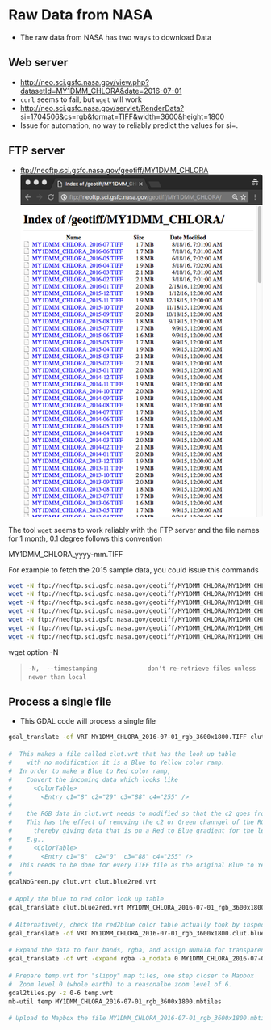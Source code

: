 # Raw Data from NASA

* The raw data from NASA has two ways to download Data

## Web server
* http://neo.sci.gsfc.nasa.gov/view.php?datasetId=MY1DMM_CHLORA&date=2016-07-01
* `curl` seems to fail, but `wget` will work
* http://neo.sci.gsfc.nasa.gov/servlet/RenderData?si=1704506&cs=rgb&format=TIFF&width=3600&height=1800
* Issue for automation, no way to reliably predict the values for si=.  


## FTP server

* ftp://neoftp.sci.gsfc.nasa.gov/geotiff/MY1DMM_CHLORA
![Neo FTP](images/FTP.png)


The tool `wget` seems to work reliably with the FTP server and the file names for 1 month, 0.1 degree follows
this convention

MY1DMM_CHLORA_yyyy-mm.TIFF

For example to fetch the 2015 sample data, you could issue this commands

```sh
wget -N ftp://neoftp.sci.gsfc.nasa.gov/geotiff/MY1DMM_CHLORA/MY1DMM_CHLORA_2016-01.TIFF
wget -N ftp://neoftp.sci.gsfc.nasa.gov/geotiff/MY1DMM_CHLORA/MY1DMM_CHLORA_2016-02.TIFF
wget -N ftp://neoftp.sci.gsfc.nasa.gov/geotiff/MY1DMM_CHLORA/MY1DMM_CHLORA_2016-03.TIFF
wget -N ftp://neoftp.sci.gsfc.nasa.gov/geotiff/MY1DMM_CHLORA/MY1DMM_CHLORA_2016-04.TIFF
wget -N ftp://neoftp.sci.gsfc.nasa.gov/geotiff/MY1DMM_CHLORA/MY1DMM_CHLORA_2016-05.TIFF
wget -N ftp://neoftp.sci.gsfc.nasa.gov/geotiff/MY1DMM_CHLORA/MY1DMM_CHLORA_2016-06.TIFF
wget -N ftp://neoftp.sci.gsfc.nasa.gov/geotiff/MY1DMM_CHLORA/MY1DMM_CHLORA_2016-07.TIFF
```
wget option -N
>   `-N,  --timestamping              don't re-retrieve files unless newer than local`

## Process a single file

* This GDAL code will process a single file

```sh
gdal_translate -of VRT MY1DMM_CHLORA_2016-07-01_rgb_3600x1800.TIFF clut.vrt

#  This makes a file called clut.vrt that has the look up table
#    with no modification it is a Blue to Yellow color ramp.
#  In order to make a Blue to Red color ramp,
#    Convert the incoming data which looks like
#      <ColorTable>
#        <Entry c1="8" c2="29" c3="88" c4="255" />
#
#    the RGB data in clut.vrt needs to modified so that the c2 goes from "29" to "0".  
#    This has the effect of removing the c2 or Green channgel of the RGBAlpha file,
#      thereby giving data that is on a Red to Blue gradient for the legend.
#    E.g.,
#      <ColorTable>
#        <Entry	c1="8"	c2="0"	c3="88" c4="255" />
#  This needs to be done for every TIFF file as the original Blue to Yellow ramp would be unique per data sample
#
gdalNoGreen.py clut.vrt clut.blue2red.vrt

# Apply the blue to red color look up table
gdal_translate clut.blue2red.vrt MY1DMM_CHLORA_2016-07-01_rgb_3600x1800.clut.blue2red.TIFF

# Alternatively, check the red2blue color table actually took by inspecting a VRT
gdal_translate -of VRT MY1DMM_CHLORA_2016-07-01_rgb_3600x1800.clut.blue2red.TIFF clut.blue2red.check.vrt

# Expand the data to four bands, rgba, and assign NODATA for transparency over land masses
gdal_translate -of vrt -expand rgba -a_nodata 0 MY1DMM_CHLORA_2016-07-01_rgb_3600x1800.clut.blue2red.TIFF temp.vrt

# Prepare temp.vrt for "slippy" map tiles, one step closer to Mapbox
#  Zoom level 0 (whole earth) to a reasonalbe zoom level of 6.
gdal2tiles.py -z 0-6 temp.vrt
mb-util temp MY1DMM_CHLORA_2016-07-01_rgb_3600x1800.mbtiles

# Upload to Mapbox the file MY1DMM_CHLORA_2016-07-01_rgb_3600x1800.mbtiles 



```
